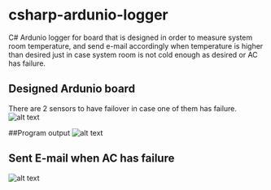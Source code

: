 # csharp-ardunio-logger
C# Ardunio logger for board that is designed in order to measure system room temperature, and send e-mail accordingly when temperature is higher than desired just in case system room is not cold enough as desired or AC has failure.

## Designed Ardunio board 
There are 2 sensors to have failover in case one of them has failure. 
![alt text](http://umitunal.org/wp-content/uploads/2016/05/20160527_165110.jpg)

##Program output
![alt text](http://umitunal.org/wp-content/uploads/2016/05/ardunio2.png)

## Sent E-mail when AC has failure
![alt text](http://umitunal.org/wp-content/uploads/2016/05/ardunio3.png)